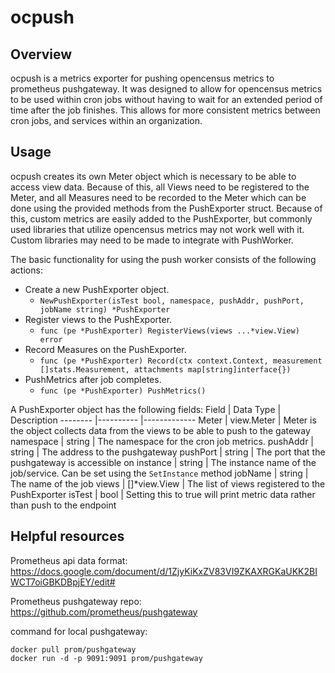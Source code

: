 # ocpush

## Overview
ocpush is a metrics exporter for pushing opencensus metrics to prometheus pushgateway. It was designed to allow for opencensus metrics to be used within cron jobs without having to wait for an extended period of time after the job finishes. This allows for more consistent metrics between cron jobs, and services within an organization.

## Usage
ocpush creates its own Meter object which is necessary to be able to access view data. Because of this, all Views need to be registered to the Meter, and all Measures need to be recorded to the Meter which can be done using the provided methods from the PushExporter struct. Because of this, custom metrics are easily added to the PushExporter, but commonly used libraries that utilize opencensus metrics may not work well with it. Custom libraries may need to be made to integrate with PushWorker.

The basic functionality for using the push worker consists of the following actions:
* Create a new PushExporter object.
    * `NewPushExporter(isTest bool, namespace, pushAddr, pushPort, jobName string) *PushExporter`
* Register views to the PushExporter.
    * `func (pe *PushExporter) RegisterViews(views ...*view.View) error`
* Record Measures on the PushExporter.
    * `func (pe *PushExporter) Record(ctx context.Context, measurement []stats.Measurement, attachments map[string]interface{})`
* PushMetrics after job completes.
    *  `func (pe *PushExporter) PushMetrics()`

A PushExporter object has the following fields:
Field    | Data Type | Description
-------- |---------- |-------------
Meter    | view.Meter | Meter is the object collects data from the views to be able to push to the gateway
namespace | string | The namespace for the cron job metrics.
pushAddr | string | The address to the pushgateway
pushPort | string | The port that the pushgateway is accessible on
instance | string | The instance name of the job/service. Can be set using the `SetInstance` method
jobName | string | The name of the job
views | []*view.View | The list of views registered to the PushExporter
isTest | bool | Setting this to true will print metric data rather than push to the endpoint



## Helpful resources
Prometheus api data format: https://docs.google.com/document/d/1ZjyKiKxZV83VI9ZKAXRGKaUKK2BIWCT7oiGBKDBpjEY/edit#

Prometheus pushgateway repo: https://github.com/prometheus/pushgateway

command for local pushgateway: 
``` 
docker pull prom/pushgateway
docker run -d -p 9091:9091 prom/pushgateway 
```